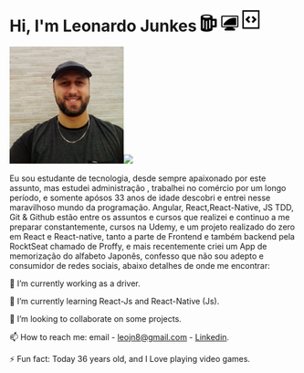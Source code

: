 
# Hi, I'm Leonardo Junkes <img width="30" src="/src/icones/coffe.png" />   <img width="30" src="/src/icones/pc.png"/>   <img width="30" src="/src/icones/code.png"/>

   

<p>
<img width="200" src="/leo.jpg"/><img width="68.9%" src="https://encrypted-tbn0.gstatic.com/images?q=tbn%3AANd9GcS2pxzqXm2nRBfoIoafbQNgVymR8SheJ5GAUw&usqp=CAU">
</p>
 Eu sou estudante de tecnologia, desde sempre apaixonado por este assunto, mas estudei administração , trabalhei no comércio por um longo período, e somente apósos 33 anos de idade descobri e entrei nesse maravilhoso mundo da programação.
Angular, React,React-Native, JS TDD, Git & Github estão entre os assuntos e cursos que realizei e continuo a me preparar constantemente, cursos na Udemy, e um projeto realizado do zero em React e React-native, tanto a parte de Frontend e também backend pela RocktSeat chamado de Proffy, e mais recentemente criei um App de memorização do alfabeto Japonês, confesso que não sou adepto e consumidor de redes sociais, abaixo detalhes de onde me encontrar: 


🔭 I’m currently working as a driver.

🌱 I’m currently learning React-Js and React-Native (Js).

👯 I’m looking to collaborate on some projects.

📫 How to reach me: email - leojn8@gmail.com
                          - [Linkedin](https://www.linkedin.com/in/leonardo-junkes-nicolodelli-88089866/).

⚡ Fun fact: Today 36 years old, and I Love playing video games.




<!--
**Leojunkes/Leojunkes** is a ✨ _special_ ✨ repository because its `README.md` (this file) appears on your GitHub profile.

Here are some ideas to get you started:

- 🔭 I’m currently working as a driver.
- 🌱 I’m currently learning React-Js and React-Native (Js).
- 👯 I’m looking to collaborate on some projects.
- 🤔 I’m looking for help with my studies.
- 💬 Ask me about whatever you want.
- 📫 How to reach me: email - leojn8@gmail.com
			    - [Linkedin](https://www.linkedin.com/in/leonardo-junkes-nicolodelli-88089866/).
- 😄 Pronouns: ...
- ⚡ Fun fact: Today 36 years old, and I Love playing video games.
-->

